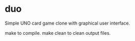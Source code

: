 # duo

Simple UNO card game clone with graphical user interface.

make to compile. make clean to clean output files.
